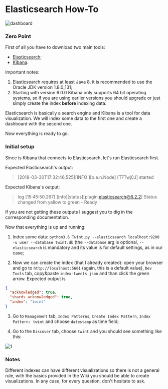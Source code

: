 # Elasticsearch How-To

![dashboard](https://i.imgur.com/BEbtdo5.png)

### Zero Point
First of all you have to download two main tools:
- [Elasticsearch](https://www.elastic.co/downloads/elasticsearch);
- [Kibana](https://www.elastic.co/downloads/kibana).

Important notes:

   1. Elasticsearch requires at least Java 8, it is recommended to use the Oracle JDK version 1.8.0_131;
   2. Starting with version 6.0.0 Kibana only supports 64 bit operating systems, so if you are using earlier versions you should upgrade or just simply create the index **before** indexing data.

Elasticsearch is basically a search engine and Kibana is a tool for data visualization.
We will index some data to the first one and create a dashboard with the second one.

Now everything is ready to go.

### Initial setup
Since is Kibana that connects to Elasticsearch, let's run Elasticsearch first.

Expected Elasticsearch's output:
> [2018-03-30T17:32:46,525][INFO ][o.e.n.Node] [T7Twj0J] started

Expected Kibana's output:
>  log   [15:45:50.267] [info][status][plugin:elasticsearch@6.2.2] Status changed from yellow to green - Ready

If you are not getting these outputs I suggest you to dig in the corresponding documentation.

Now that everything is up and running:

1. Index some data: `python3.6 Twint.py --elasticsearch localhost:9200 -u user --database twint.db` (the `--database` arg is optional, `--elasticsearch` is mandatory and its value is for default settings, as in our case;

2. Now we can create the index (that I already created): open your browser and go to `http://localhost:5601` (again, this is a default value), `Dev Tools` tab, copy&paste `index-tweets.json` and than click the green arrow. Expected output is 

```json
{
  "acknowledged": true,
  "shards_acknowledged": true,
  "index": "twint"
}
```

3. Go to `Management` tab, `Index Patterns`, `Create Index Pattern`, `Index Pattern: twint` and choose `datestamp` as time field;

4. Go to the `Discover` tab, choose `twint` and you should see something like this:

![1](https://i.imgur.com/Ut9173J.png)

### Notes

Different indexes can have different visualizations so there is not a general rule, with the basics provided in the Wiki you should be able to create visualizations. In any case, for every question, don't hesitate to ask.